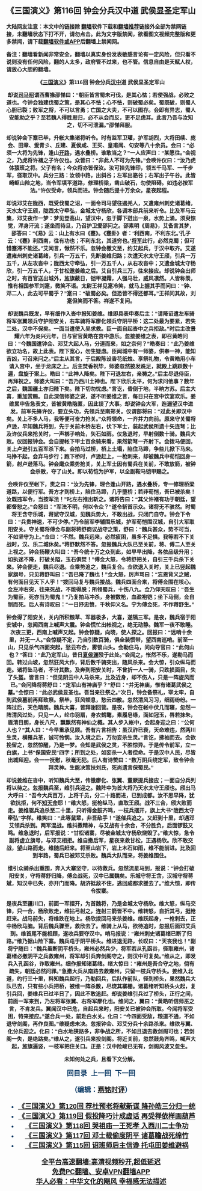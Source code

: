  <!-- 面包屑导航 --> <h2>《三国演义》第116回 钟会分兵汉中道 武侯显圣定军山</h2> <p class="notice"><b>大陆网友注意：本文中的链接除 <a href="https://github.com/bannedbook/fanqiang" >翻墙</a>软件下载和<a href="https://github.com/killgcd/justmysocks/blob/master/README.md">翻墙推荐</a>链接外全部为禁网链接，未翻墙状态下打不开，请勿点击。此为文字版禁闻，欲看图文视频完整版和更多禁闻，请下载<a href="https://github.com/bannedbook/fanqiang">翻墙软件或APP</a>后翻墙上禁闻网。</p><p>备注：翻墙看新闻非常安全，翻墙以真实身份发表敏感言论有一定风险，但只看不说则没有任何风险，翻的人太多，政府管不过来，也不管。信息自由是天赋人权，请放心大胆的翻墙。</b></p>  <div class="entry"> <p><b style="font-family: arial; text-align: center;"></p> <p></p> <p><b style="font-family: arial;">&#12298;<a href="https://www.bannedbook.org/bnews/tag/%e4%b8%89%e5%9b%bd%e6%bc%94%e4%b9%89/" class="st_tag internal_tag" rel="tag" title="标签 三国演义 下的日志">三国演义</a>&#12299;第116回 钟会分兵<a href="https://www.bannedbook.org/bnews/tag/%E6%B1%89%E4%B8%AD/" class="st_tag internal_tag" rel="tag" title="标签 汉中 下的日志">汉中</a>道 武侯显圣定军山</p> <p></p> <p>   却说<a href="https://www.bannedbook.org/bnews/tag/%e5%8f%b8%e9%a9%ac%e6%98%ad/" class="st_tag internal_tag" rel="tag" title="标签 司马昭 下的日志">司马昭</a>谓西曹掾邵悌曰&#65306;&#8220;朝臣皆言蜀未可伐&#65292;是其心怯&#65307;若使强战&#65292;必败之道也&#12290;今钟会独建伐蜀之策&#65292;是其心不怯&#65307;心不怯&#65292;则破蜀必矣&#12290;蜀既破&#65292;则蜀人心胆已裂&#65307;败军之将&#65292;不可以言勇&#65307;亡国之大夫&#65292;不可以图存&#12290;会即有异志&#65292;蜀人安能助之乎&#65311;至若魏人得胜思归&#65292;必不从会而反&#65292;更不足虑耳&#12290;此言乃吾与汝知之&#65292;切不可泄漏&#12290;&#8221;邵悌拜服&#12290;</p> <p></p> <p>却说钟会下寨已毕&#65292;升帐大集诸将听令&#12290;时有监军卫瓘&#65292;护军胡烈&#65292;大将田续&#12289;庞会&#12289;田章&#12289;爰青彡&#12289;丘建&#12289;夏侯咸&#12289;王买&#12289;皇甫闿&#12289;句安等八十余员&#12290;会曰&#65306;&#8220;必须一大将为先锋&#65292;逢山<a href="https://www.bannedbook.org/bnews/tag/%E5%BC%80%E8%B7%AF/" class="st_tag internal_tag" rel="tag" title="标签 开路 下的日志">开路</a>&#65292;遇水叠桥&#12290;谁敢当之&#65311;&#8221;一人应声曰&#65306;&#8220;某愿往&#12290;&#8221;会视之&#65292;乃虎将许褚之子许仪也&#12290;众皆曰&#65306;&#8220;非此人不可为先锋&#12290;&#8221;会唤许仪曰&#65306;&#8220;汝乃虎体猿班之将&#12290;父子有名&#65307;今众将亦皆保汝&#12290;汝可挂先锋印&#65292;领五千马军&#12289;一千步军&#65292;径取汉中&#12290;兵分三路&#65306;汝领中路&#65292;出斜谷&#65307;左军出骆谷&#65307;右军出子午谷&#12290;此皆崎岖山险之地&#65292;当令军填平道路&#65292;修理桥梁&#65292;凿山破石&#65292;勿使阻碍&#12290;如违必按军法&#12290;&#8221;许仪受命&#65292;领兵而进&#12290;钟会随后提十万余众&#65292;星夜起程&#12290;</p>  <p></p> <p>却说邓艾在陇西&#65292;既受伐蜀之诏&#65292;一面令司马望往遏羌人&#65292;又遣雍州刺史诸葛绪&#65292;天水太守王颀&#65292;陇西太守牵弘&#65292;金城太守杨欣&#65292;各调本部兵前来听令&#12290;比及军马云集&#65292;邓艾夜作一梦&#65306;梦见登高山&#65292;望汉中&#65292;忽于脚下迸出一泉&#65292;水势上涌&#12290;须臾惊觉&#65292;浑身汗流&#65307;遂坐而待旦&#65292;乃召护卫爰邵问之&#12290;邵素明&#12298;周易&#12299;&#65292;艾备言其梦&#65292;邵答曰&#65306;&#8220;&#12298;易&#12299;云&#65306;山上有水曰&#12298;蹇&#12299;&#12290;&#12298;蹇卦&#12299;者&#65306;&#8216;利西南&#65292;不利东北&#12290;&#8217;孔子云&#65306;&#8216;&#12298;蹇&#12299;利西南&#65292;往有功也&#65307;不利东北&#65292;其道穷也&#12290;&#8217;<a href="https://www.bannedbook.org/bnews/tag/%e5%b0%86%e5%86%9b/" class="st_tag internal_tag" rel="tag" title="标签 将军 下的日志">将军</a>此行&#65292;必然克蜀&#65307;但可惜蹇滞不能还&#12290;&#8221;艾闻言&#65292;愀然不乐&#12290;忽钟会檄文至&#65292;约艾起兵&#65292;于汉中取齐&#12290;艾遂遣雍州刺史诸葛绪&#65292;引兵一万五千&#65292;先断姜维归路&#65307;次遣天水太守王颀&#65292;引兵一万五千&#65292;从左攻沓中&#65307;陇西太守牵弘&#65292;引一万五千人&#65292;从右攻沓中&#65307;又遣金城太守杨欣&#65292;引一万五千人&#65292;于甘松邀姜维之后&#12290;艾自引兵三万&#65292;往来接应&#12290;却说钟会出师之时&#65292;有百官送出城外&#65292;旌旗蔽日&#65292;铠甲凝霜&#65292;人强马壮&#65292;威风凛然&#12290;人皆称羡&#65292;惟有相国参军刘寔&#65292;微笑不语&#12290;太尉王祥见寔冷笑&#65292;就马上握其手而问曰&#65306;&#8220;钟&#12289;邓二人&#65292;此去可平蜀乎&#65311;&#8221;寔曰&#65306;&#8220;破蜀必矣&#12290;但恐皆不得还都耳&#12290;&#8221;王祥问其故&#65292;刘寔但笑而不答&#12290;祥遂不复问&#12290;</p> <p></p> <p>     却说魏兵既发&#65292;早有细作入沓中报知姜维&#12290;维即具表申奏后主&#65306;&#8220;请降诏遣左车骑将军张翼领兵守护阳安关&#65292;右车骑将军廖化领兵守阴平桥&#65306;这二处最为要紧&#65292;若失二处&#65292;汉中不保矣&#12290;一面当遣使入吴求救&#12290;臣一面自起沓中之兵拒敌&#12290;&#8221;时后主改景耀六年为炎兴元年&#65292;日与宦官黄皓在宫中游乐&#12290;忽接姜维之表&#65292;即召黄皓问曰&#65306;&#8220;今魏国遣钟会&#12289;邓艾大起人马&#65292;分道而来&#65292;如之奈何&#65311;&#8221;皓奏曰&#65306;&#8220;此乃姜维欲立功名&#65292;故上此表&#12290;陛下宽心&#65292;勿生疑虑&#12290;臣闻城中有一师婆&#65292;供奉一神&#65292;能知吉凶&#65292;可召来问之&#12290;&#8221;后主从其言&#65292;于后殿陈设香花纸烛&#12289;享祭礼物&#65292;令黄皓用小车请入宫中&#65292;坐于龙床之上&#12290;后主焚香祝毕&#65292;师婆忽然披发跣足&#65292;就殿上跳跃数十遍&#65292;盘旋于案上&#12290;皓曰&#65306;&#8220;此神人降矣&#12290;陛下可退左右&#65292;亲祷之&#12290;&#8221;后主尽退侍臣&#65292;再拜祝之&#12290;师婆大叫曰&#65306;&#8220;吾乃西川土神也&#12290;陛下欣乐太平&#65292;何为求问他事&#65311;数年之后&#65292;魏国疆土亦归陛下矣&#12290;陛下切勿忧虑&#12290;&#8221;言讫&#65292;昏倒于地&#65292;半晌方苏&#12290;后主大喜&#65292;重加赏赐&#12290;自此深信师婆之说&#65292;遂不听姜维之言&#65292;每日只在宫中饮宴欢乐&#12290;姜维累申告急表文&#65292;皆被黄皓隐匿&#65292;因此误了大事&#12290;却说钟会大军&#65292;迤逦望汉中进发&#12290;前军先锋许仪&#65292;要立头功&#65292;先领兵至南郑关&#12290;仪谓部将曰&#65306;&#8220;过此关即汉中矣&#12290;关上不多人马&#65292;我等便可奋力抢关&#12290;&#8221;众将领命&#65292;一齐并力向前&#12290;原来守关蜀将卢逊&#65292;早知魏兵将到&#65292;先于关前木桥左右&#65292;伏下军士&#65292;装起武侯所遗十矢连弩&#65307;比及许仪兵来抢关时&#65292;一声梆子响处&#65292;矢石如雨&#12290;仪急退时&#65292;早射倒数十骑&#12290;魏兵大败&#12290;仪回报钟会&#12290;会自提帐下甲士百余骑来看&#65292;果然箭弩一齐射下&#12290;会拨马便回&#65292;关上卢逊引五百军杀下来&#12290;会拍马过桥&#65292;桥上土塌&#65292;陷住马蹄&#65292;争些儿掀下马来&#12290;马挣不起&#65292;会弃马步行&#65307;跑下桥时&#65292;卢逊赶上&#65292;一枪刺来&#65292;却被魏兵中荀恺回身一箭&#65292;射卢逊落马&#12290;钟会麾众乘势抢关&#65292;关上军士因有蜀兵在关前&#65292;不敢放箭&#65292;被钟会杀散&#65292;夺了山关&#12290;即以荀恺为护军&#65292;以全副鞍马铠甲赐之&#12290;</p> <p></p> <p>会唤许仪至帐下&#65292;责之曰&#65306;&#8220;汝为先锋&#65292;理合逢山开路&#65292;遇水叠桥&#65292;专一修理桥梁道路&#65292;以便行军&#12290;吾方才到桥上&#65292;陷住马蹄&#65292;几乎堕桥&#65307;若非荀恺&#65292;吾已被杀矣&#65281;汝既违军令&#65292;当按军法&#65281;&#8221;叱左右推出斩之&#12290;诸将告曰&#65306;&#8220;其父许褚有功于朝廷&#65292;望都督恕之&#12290;&#8221;会怒曰&#65306;&#8220;军法不明&#65292;何以令众&#65311;&#8221;遂令斩首示众&#12290;诸将无不骇然&#12290;时蜀将王含守乐城&#65292;蒋斌守汉城&#65292;见魏兵势大&#65292;不敢出战&#65292;只闭门自守&#12290;钟会下令曰&#65306;&#8220;兵贵神速&#65292;不可少停&#12290;&#8221;乃令前军李辅围乐城&#65292;护军荀恺围汉城&#65292;自引大军取阳安关&#12290;守关蜀将傅佥与副将蒋舒商议战守之策&#65292;舒曰&#65306;&#8220;魏兵甚众&#65292;势不可当&#65292;不如坚守为上&#12290;&#8221;佥曰&#65306;&#8220;不然&#12290;魏兵远来&#65292;必然疲困&#65292;虽多不足惧&#12290;我等若不下关战时&#65292;汉&#12289;乐二城休矣&#12290;&#8221;蒋舒默然不答&#12290;忽报魏兵大队已至关前&#65292;蒋&#12289;傅二人至关上视之&#12290;钟会扬鞭大叫曰&#65306;&#8220;吾今统十万之众到此&#65292;如早早出降&#65292;各依品级升用&#65307;如执迷不降&#65292;打破关隘&#65292;玉石俱焚&#65281;&#8221;傅佥大怒&#65292;令蒋舒把关&#65292;自引三千兵杀下关来&#12290;钟会便走&#65292;魏兵尽退&#12290;佥乘势追之&#65292;魏兵复合&#12290;佥欲退入关时&#65292;关上已竖起魏家旗号&#65292;只见蒋舒叫曰&#65306;&#8220;吾已降了魏也&#65281;&#8221;佥大怒&#65292;厉声骂曰&#65306;&#8220;忘恩背义之贼&#65292;有何面目见天下人乎&#65281;&#8221;拨回马复与魏兵接战&#12290;魏兵四面合来&#65292;将傅佥围在垓心&#12290;佥左冲右突&#65292;往来死战&#65292;不能得脱&#65307;所领蜀兵&#65292;十伤八九&#12290;佥乃仰天叹曰&#65306;&#8220;吾生为蜀臣&#65292;死亦当为蜀鬼&#65281;&#8221;乃复拍马冲杀&#65292;身被数枪&#65292;血盈袍铠&#65307;坐下马倒&#65292;佥自刎而死&#12290;后人有诗叹曰&#65306;&#8220;一日抒忠愤&#65292;千秋仰义名&#12290;宁为傅佥死&#65292;不作蒋舒生&#12290;&#8221;</p> <p></p>  <p>       钟会得了阳安关&#65292;关内所积粮草&#12289;军器极多&#65292;大喜&#65292;遂犒三军&#12290;是夜&#65292;魏兵宿于阳安城中&#65292;忽闻西南上喊声大震&#12290;钟会慌忙出帐视之&#65292;绝无动静&#12290;魏军一夜不敢睡&#12290;次夜三更&#65292;西南上喊声又起&#12290;钟会惊疑&#65292;向晓&#65292;使人探之&#12290;回报曰&#65306;&#8220;远哨十余里&#65292;并无一人&#12290;&#8221;会惊疑不定&#65292;乃自引数百骑&#65292;俱全装惯带&#65292;望西南巡哨&#12290;前至一山&#65292;只见杀气四面突起&#65292;愁云布合&#65292;雾锁山头&#12290;会勒住马&#65292;问向导官曰&#65306;&#8220;此何山也&#65311;&#8221;答曰&#65306;&#8220;此乃定军山&#65292;昔日<a href="https://www.bannedbook.org/bnews/tag/%e5%a4%8f%e4%be%af%e6%b8%8a/" class="st_tag internal_tag" rel="tag" title="标签 夏侯渊 下的日志">夏侯渊</a>殁于此处&#12290;&#8221;会闻之&#65292;怅然不乐&#65292;遂勒马而回&#12290;转过山坡&#65292;忽然狂风大作&#65292;背后数千骑突出&#65292;随风杀来&#12290;会大惊&#65292;引众纵马而走&#12290;诸将坠马者&#65292;不计其数&#12290;及奔到阳安关时&#65292;不曾折一人一骑&#65292;只跌损面目&#65292;失了头盔&#12290;皆言曰&#65306;&#8220;但见阴云中人马杀来&#65292;比及近身&#65292;却不伤人&#65292;只是一阵旋风而已&#12290;&#8221;会问降将蒋舒曰&#65306;&#8220;定军山有神庙乎&#65311;&#8221;舒曰&#65306;&#8220;并无神庙&#65292;惟有诸葛武侯之墓&#12290;&#8221;会惊曰&#65306;&#8220;此必武侯显圣也&#12290;吾当亲往祭之&#12290;&#8221;次日&#65292;钟会备祭礼&#65292;宰太牢&#65292;自到武侯墓前再拜致祭&#12290;祭毕&#65292;狂风顿息&#65292;愁云四散&#12290;忽然清风习习&#65292;细雨纷纷&#12290;一阵过后&#65292;天色晴朗&#12290;魏兵大喜&#65292;皆拜谢回营&#12290;是夜&#65292;钟会在帐中伏几而寝&#65292;忽然一阵清风过处&#65292;只见一人&#65292;纶巾羽扇&#65292;身衣鹤氅&#65292;素履皂绦&#65292;面如冠玉&#65292;唇若抹朱&#65292;眉清目朗&#65292;身长八尺&#65292;飘飘然有神仙之概&#12290;其人步入帐中&#65292;会起身迎之曰&#65306;&#8220;公何人也&#65311;&#8221;其人曰&#65306;&#8220;今早重承见顾&#12290;吾有片言相告&#65306;虽汉祚已衰&#65292;天命难违&#65292;然两川生灵&#65292;横罹兵革&#65292;诚可怜悯&#12290;汝入境之后&#65292;万勿妄杀生灵&#12290;&#8221;言讫&#65292;拂袖而去&#12290;会欲挽留之&#65292;忽然惊醒&#65292;乃是一梦&#12290;会知是武侯之灵&#65292;不胜惊异&#12290;于是传令前军&#65292;立一白旗&#65292;上书&#8220;保国安民&#8221;四字&#65307;所到之处&#65292;如妄杀一人者偿命&#12290;于是汉中人民&#65292;尽皆出城拜迎&#12290;会一一抚慰&#65292;秋毫无犯&#12290;后人有诗赞曰&#65306;&#8220;数万阴兵绕定军&#65292;致令钟会拜灵神&#12290;生能决策扶刘氏&#65292;死尚遗言保蜀民&#12290;&#8221;</p> <p></p> <p>却说姜维在沓中&#65292;听知魏兵大至&#65292;传檄廖化&#12289;张翼&#12289;董厥提兵接应&#65307;一面自分兵列将以待之&#12290;忽报魏兵至&#65292;维引兵迎之&#12290;魏阵中为首大将乃天水太守王颀也&#12290;颀出马大呼曰&#65306;&#8220;吾今大兵百万&#65292;上将千员&#65292;分二十路而进&#65292;已到成都&#12290;汝不思早降&#65292;犹欲抗拒&#65292;何不<a href="https://www.bannedbook.org/bnews/tag/%E7%9F%A5%E5%A4%A9%E5%91%BD/" class="st_tag internal_tag" rel="tag" title="标签 知天命 下的日志">知天命</a>耶&#65281;&#8221;维大怒&#65292;挺枪纵马&#65292;直取王颀&#12290;战不三合&#65292;颀大败而走&#12290;姜维驱兵追杀至二十里&#65292;只听得金鼓齐鸣&#65292;一枝兵摆开&#65292;旗上大书&#8220;陇西太守牵弘&#8221;字样&#12290;维笑曰&#65306;&#8220;此等鼠辈&#65292;非吾敌手&#65281;&#8221;遂催兵追之&#12290;又赶到十里&#65292;却遇邓艾领兵杀到&#12290;两军混战&#12290;维抖擞精神&#65292;与艾战有十余合&#65292;不分胜负&#65292;后面锣鼓又鸣&#12290;维急退时&#65292;后军报说&#65306;&#8220;甘松诸寨&#65292;尽被金城太守杨欣烧毁了&#12290;&#8221;维大惊&#65292;急令副将虚立旗号&#65292;与邓艾相拒&#12290;维自撤后军&#65292;星夜来救甘松&#65292;正遇杨欣&#12290;欣不敢交战&#65292;望山路而走&#12290;维随后赶来&#12290;将至山岩下&#65292;岩上木石如雨&#65292;维不能前进&#12290;比及回到半路&#65292;蜀兵已被邓艾杀败&#12290;魏兵大队而来&#65292;将姜维围住&#12290;</p> <p></p> <p>         维引众骑杀出重围&#65292;奔入大寨坚守&#65292;以待救兵&#12290;忽然流星马到&#65292;报说&#65306;&#8220;钟会打破阳安关&#65292;守将蒋舒归降&#65292;傅佥战死&#65292;汉中已属魏矣&#12290;乐城守将王含&#65292;汉城守将蒋斌&#65292;知汉中已失&#65292;亦开门而降&#12290;胡济抵敌不住&#65292;逃回成都求援去了&#12290;&#8221;维大惊&#65292;即传令拔寨&#12290;</p> <p></p> <p>是夜兵至疆川口&#65292;前面一军摆开&#65292;为首魏将&#65292;乃是金城太守杨欣&#12290;维大怒&#65292;纵马交锋&#65292;只一合&#65292;杨欣败走&#65292;维拈弓射之&#65292;连射三箭皆不中&#12290;维转怒&#65292;自折其弓&#65292;挺枪赶来&#12290;战马前失&#65292;将维跌在地上&#12290;杨欣拨回马来杀姜维&#12290;维跃起身&#65292;一枪刺去&#65292;正中杨欣马脑&#12290;背后魏兵骤至&#65292;救欣去了&#12290;维骑上从马&#65292;欲待追时&#65292;忽报后面邓艾兵到&#12290;维首尾不能相顾&#65292;遂收兵要夺汉中&#12290;哨马报说&#65306;&#8220;雍州刺史诸葛绪已断了归路&#12290;&#8221;维乃据山险下寨&#12290;魏兵屯于阴平桥头&#12290;维进退无路&#65292;长叹曰&#65306;&#8220;天丧我也&#65281;&#8221;副将宁随曰&#65306;&#8220;魏兵虽断阴平桥头&#65292;雍州必然兵少&#65292;将军若从孔函谷&#65292;径取雍州&#65292;诸葛绪必撤阴平之兵救雍州&#65292;将军却引兵奔剑阁守之&#65292;则汉中可复矣&#12290;&#8221;维从之&#65292;即发兵入孔函谷&#65292;诈取雍州&#12290;细作报知诸葛绪&#12290;绪大惊曰&#65306;&#8220;雍州是吾合守之地&#65292;倘有疏失&#65292;朝廷必然问罪&#12290;&#8221;急撤大兵从南路去救雍州&#65292;只留一枝兵守桥头&#12290;姜维入北道&#65292;约行三十里&#65292;料知魏兵起行&#65292;乃勒回兵&#65292;后队作前队&#65292;径到桥头&#65292;果然魏兵大队已去&#65292;只有些小兵把桥&#65292;被维一阵杀散&#65292;尽烧其寨栅&#12290;诸葛绪听知桥头火起&#65292;复引兵回&#65292;姜维兵已过半日了&#65292;因此不敢追赶&#12290;却说姜维引兵过了桥头&#65292;正行之间&#65292;前面一军来到&#65292;乃左将军张翼&#12289;右将军廖化也&#12290;维问之&#65292;翼曰&#65306;&#8220;黄皓听信师巫之言&#65292;不肯发兵&#12290;翼闻汉中已危&#65292;自起兵来时&#65292;阳安关已被钟会所取&#12290;今闻将军受困&#65292;特来接应&#12290;&#8221;遂合兵一处&#65292;前赴白水关&#12290;化曰&#65306;&#8220;今四面受敌&#65292;粮道不通&#65292;不如退守剑阁&#65292;再作良图&#12290;&#8221;维疑虑未决&#12290;忽报钟会&#12289;邓艾分兵十余路杀来&#12290;维欲与翼&#12289;化分兵迎之&#12290;化曰&#65306;&#8220;白水地狭路多&#65292;非争战之所&#65292;不如且退去救剑阁可也&#65307;若剑阁一失&#65292;是绝路矣&#12290;&#8221;维从之&#65292;遂引兵来投剑阁&#12290;将近关前&#65292;忽然鼓角齐鸣&#65292;喊声大起&#65292;旌旗遍竖&#65292;一枝军把住关口&#12290;正是&#65306;汉中险峻已无有&#65292;剑阁风波又忽生&#12290;</p>  <p></p> <p>未知何处之兵&#65292;且看下文分解&#12290;</p> <p></p> <p><b style="color: #073763; font-family: arial; font-size: large;">回目录&nbsp;&nbsp;上一回&nbsp; 下一回</p> <p></p> <p>&#65288;编辑&#65306;<a href="https://www.bannedbook.org/bnews/tag/%e7%87%95%e9%93%ad%e6%97%b6%e8%af%84/" class="st_tag internal_tag" rel="tag" title="标签 燕铭时评 下的日志">燕铭时评</a>&#65289;</p> <div id="taboola-mid-1"></div>  <ul class='op-related-articles' title='相关阅读'> <li><a href='https://www.bannedbook.org/bnews/comments/20220804/1767403.html' target='_blank'>《<b>三国演义</b>》第120回 荐杜预老将献新谋 降孙皓三分归一统</a></li> <li><a href='https://www.bannedbook.org/bnews/comments/20220804/1767402.html' target='_blank'>《<b>三国演义</b>》第119回 假投降巧计成虚话 再受禅依样画葫芦</a></li> <li><a href='https://www.bannedbook.org/bnews/comments/20220804/1767401.html' target='_blank'>《<b>三国演义</b>》第118回 哭祖庙一王死孝 入西川二士争功</a></li> <li><a href='https://www.bannedbook.org/bnews/comments/20220804/1767400.html' target='_blank'>《<b>三国演义</b>》第117回 邓士载偷度阴平 诸葛瞻战死绵竹</a></li> <li><a href='https://www.bannedbook.org/bnews/comments/20220804/1767398.html' target='_blank'>《<b>三国演义</b>》第115回 诏班师后主信谗 托屯田姜维避祸</a></li> </ul> <p class="texttj"> <a href="https://github.com/bannedbook/fanqiang/wiki/V2ray%E6%9C%BA%E5%9C%BA" target="_blank">全平台高速翻墙:高清视频秒开,超低延迟</a><br/> <a href="https://github.com/bannedbook/fanqiang/wiki/%E7%A6%81%E9%97%BB%E7%BD%91%E5%AE%89%E5%8D%93%E7%BF%BB%E5%A2%99%E6%96%B0%E9%97%BBAPP" target="_blank">免费PC翻墙、安卓VPN翻墙APP</a><br/> <a href="https://www.bannedbook.org/bnews/comments/20220220/1694796.html" target="_blank">华人必看：中华文化的飓风 幸福感无法描述</a> </p> <p> </p><a name='sharetosocial'></a>  <div style="margin-bottom:5px;padding-bottom:5px;clear:both"> <div id="archive-pix-1" class="banner-ads"> <!-- AuctionX Display platform tag START --> <div id="27602x728x90x621x_ADSLOT1" clicktrack="%%CLICK_URL_ESC%%"></div>  <!-- AuctionX Display platform tag END --> </div> <div id="archive-pix-2" class="banner-ads"> <!-- AuctionX Display platform tag START --> <div id="27556x300x250x621x_ADSLOT1" clicktrack="%%CLICK_URL_ESC%%" style="margin:0 auto;text-align:center"></div>  <!-- AuctionX Display platform tag END --> </div> </div>  <div id="archive-pix-1" class="banner-ads"> <!-- AuctionX Display platform tag START --> <div id="27603x728x90x621x_ADSLOT1" clicktrack="%%CLICK_URL_ESC%%"></div>  <!-- AuctionX Display platform tag END --> </div> </div><!--END ENTRY--> 